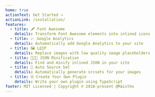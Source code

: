```yaml
---
home: true
actionText: Get Started →
actionLink: /installation/
features:
  - title: 🖋 Font Awesome
    details: Transform Font Awesome elements into inlined icons
  - title: 📈 Google Analytics
    details: Automatically add Google Analytics to your site
  - title: 🖼️ LQIP
    details: Replace images with low quality image placeholders
  - title: 👨🏻‍💻 JSON Minification
    details: Find and minify inlined JSON in your site
  - title: 🎨 Auto Source Set
    details: Automatically generate srcsets for your images
  - title: 🤓 Create Your Own Plugin
    details: Write your own plugin using TypeScript
footer: MIT Licensed | Copyright © 2018-present @Maistho
---
```

